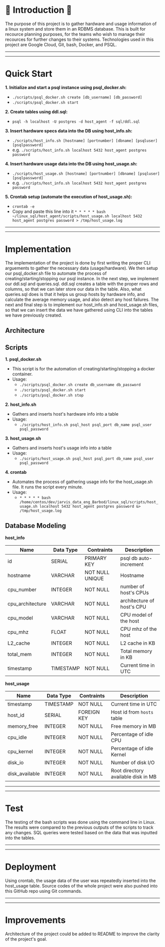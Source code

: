 # :penguin: Introduction :penguin:
The purpose of this project is to gather hardware and usage information of a linux system and store them in an RDBMS database. This is built for recource planning purposes, for the teams who wish to manage their recources for further changes to their systems. Technologies used in this project are Google Cloud, Git, bash, Docker, and PSQL.

-----------------------------------------------------------------------------------------------------------------------------------------------------------------------
-----------------------------------------------------------------------------------------------------------------------------------------------------------------------

# Quick Start
**1. Initialize and start a psql instance using psql_docker.sh:**
  - `./scripts/psql_docker.sh create [db_username] [db_password]`
  - `./scripts/psql_docker.sh start`

**2. Create tables using ddl.sql:**
  - `psql -h localhost -U postgres -d host_agent -f sql/ddl.sql`

**3. Insert hardware specs data into the DB using host_info.sh:**
  - `./scripts/host_info.sh [hostname] [portnumber] [dbname] [psqluser] [psqlpassword]`
  - e.g. `./scripts/host_info.sh localhost 5432 host_agent postgres password`

**4. Insert hardware usage data into the DB using host_usage.sh:**
  - `./scripts/host_usage.sh [hostname] [portnumber] [dbname] [psqluser] [psqlpassword]`
  - e.g. `./scripts/host_info.sh localhost 5432 host_agent postgres password`

**5. Crontab setup (automate the execution of host_usage.sh):**
  - `crontab -e`
  - Copy and paste this line into it `* * * * * bash ~/linux_sql/host_agent/scripts/host_usage.sh localhost 5432 host_agent postgres password > /tmp/host_usage.log`

-----------------------------------------------------------------------------------------------------------------------------------------------------------------------
-----------------------------------------------------------------------------------------------------------------------------------------------------------------------

# Implementation
The implementation of the project is done by first writing the proper CLI arguements to gather the necessary data (usage/hardware). We then setup our psql_docker.sh file to automate the process of creating/starting/stopping our psql instance. In the next step, we implement our ddl.sql and queries.sql. ddl.sql creates a table with the proper rows and columns, so that we can later store our data in the table. Also, what queries.sql does is that it helps us group hosts by hardware info, and calculate the average memory usage, and also detect any host failures. The next and final step is to implement our host_info.sh and host_usage.sh files, so that we can insert the data we have gathered using CLI into the tables we have previously created. 

## Architecture


## Scripts

**1. psql_docker.sh**
  - This script is for the automation of creating/starting/stopping a docker container.
  - Usage: 
    - `./scripts/psql_docker.sh create db_username db_password`
    - `./scripts/psql_docker.sh start`
    - `./scripts/psql_docker.sh stop`

**2. host_info.sh**
  - Gathers and inserts host's hardware info into a table
  - Usage:
    - `./scripts/host_info.sh psql_host psql_port db_name psql_user psql_password`

**3. host_usage.sh**
  - Gathers and inserts host's usage info into a table
  - Usage:
    - `./scripts/host_usage.sh psql_host psql_port db_name psql_user psql_password`

**4. crontab**
  - Automates the process of gathering usage info for the host_usage.sh file. It runs the script every minute.
  - Usage:
    - `* * * * * bash /home/centos/dev/jarvis_data_eng_Barbod/linux_sql/scripts/host_usage.sh localhost 5432 host_agent postgres password &> /tmp/host_usage.log`

## Database Modeling

**host_info**

|   Name   | Data Type |  Contraints  | Description |
| ---	     |	---	 |	---   |	  ---	    |
| id	     | SERIAL    | PRIMARY KEY| psql db auto-increment |
| hostname   | VARCHAR   | NOT NULL UNIQUE | Hostname |
| cpu_number | INTEGER   | NOT NULL   | number of host's CPUs |
| cpu_architecture | VARCHAR |NOT NULL| architecture of host's CPU |
| cpu_model  | VARCHAR   | NOT NULL   | CPU model of the host |
| cpu_mhz    | FLOAT     | NOT NULL   | CPU mhz of the host |
| L2_cache   | INTEGER   | NOT NULL   | L2 cache in KB |
| total_mem  | INTEGER   | NOT NULL   | Total memory in KB |
| timestamp  | TIMESTAMP | NOT NULL   | Current time in UTC |

**host_usage**

|   Name   | Data Type |  Contraints  | Description |
| ---	     |	---	 |	---   |	  ---	   |
| timestamp   | TIMESTAMP | NOT NULL   | Current time in UTC |
| host_id     | SERIAL    | FOREIGN KEY   | Host id from `hosts` table |
| memory_free | INTEGER   | NOT NULL   | Free memory in MB |
| cpu_idle    | INTEGER   | NOT NULL | Percentage of idle CPU |
| cpu_kernel  | INTEGER   | NOT NULL    | Percentage of idle Kernel |
| disk_io     | INTEGER   | NOT NULL    | Number of disk I/O |
| disk_available   | INTEGER   | NOT NULL   | Root directory available disk in MB |

-----------------------------------------------------------------------------------------------------------------------------------------------------------------------
-----------------------------------------------------------------------------------------------------------------------------------------------------------------------

# Test
The testing of the bash scripts was done using the command line in Linux. The results were compared to the previous outputs of the scripts to track any changes. SQL queries were tested based on the data that was inputted into the tables.

-----------------------------------------------------------------------------------------------------------------------------------------------------------------------
-----------------------------------------------------------------------------------------------------------------------------------------------------------------------

# Deployment
Using crontab, the usage data of the user was repeatedly inserted into the host_usage table. Source codes of the whole project were also pushed into this GitHub repo using Git commands.

-----------------------------------------------------------------------------------------------------------------------------------------------------------------------
-----------------------------------------------------------------------------------------------------------------------------------------------------------------------

# Improvements
Architecture of the project could be added to README to improve the clarity of the project's goal.
